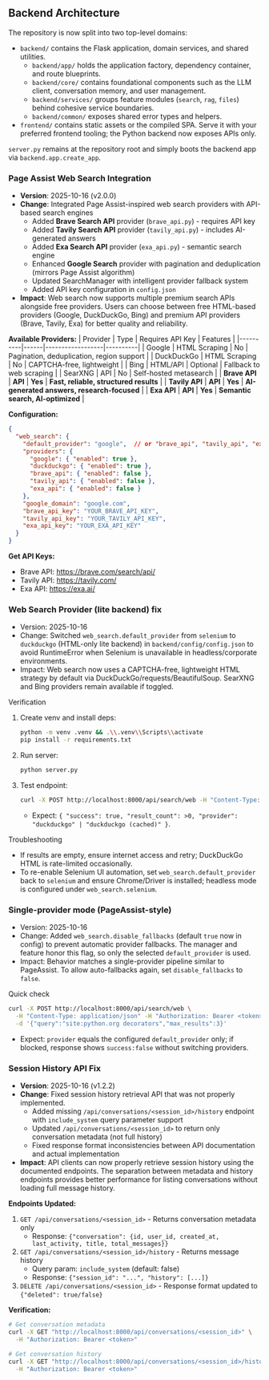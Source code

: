 

## Backend Architecture

The repository is now split into two top-level domains:

- `backend/` contains the Flask application, domain services, and shared utilities.
  - `backend/app/` holds the application factory, dependency container, and route blueprints.
  - `backend/core/` contains foundational components such as the LLM client, conversation memory, and user management.
  - `backend/services/` groups feature modules (`search`, `rag`, `files`) behind cohesive service boundaries.
  - `backend/common/` exposes shared error types and helpers.
- `frontend/` contains static assets or the compiled SPA. Serve it with your preferred frontend tooling; the Python backend now exposes APIs only.

`server.py` remains at the repository root and simply boots the backend app via `backend.app.create_app`.

### Page Assist Web Search Integration

- **Version**: 2025-10-16 (v2.0.0)
- **Change**: Integrated Page Assist-inspired web search providers with API-based search engines
  - Added **Brave Search API** provider (`brave_api.py`) - requires API key
  - Added **Tavily Search API** provider (`tavily_api.py`) - includes AI-generated answers
  - Added **Exa Search API** provider (`exa_api.py`) - semantic search engine
  - Enhanced **Google Search** provider with pagination and deduplication (mirrors Page Assist algorithm)
  - Updated SearchManager with intelligent provider fallback system
  - Added API key configuration in `config.json`
- **Impact**: Web search now supports multiple premium search APIs alongside free providers. Users can choose between free HTML-based providers (Google, DuckDuckGo, Bing) and premium API providers (Brave, Tavily, Exa) for better quality and reliability.

**Available Providers:**
| Provider | Type | Requires API Key | Features |
|----------|------|------------------|----------|
| Google | HTML Scraping | No | Pagination, deduplication, region support |
| DuckDuckGo | HTML Scraping | No | CAPTCHA-free, lightweight |
| Bing | HTML/API | Optional | Fallback to web scraping |
| SearXNG | API | No | Self-hosted metasearch |
| **Brave API** | **API** | **Yes** | **Fast, reliable, structured results** |
| **Tavily API** | **API** | **Yes** | **AI-generated answers, research-focused** |
| **Exa API** | **API** | **Yes** | **Semantic search, AI-optimized** |

**Configuration:**
```json
{
  "web_search": {
    "default_provider": "google",  // or "brave_api", "tavily_api", "exa_api"
    "providers": {
      "google": { "enabled": true },
      "duckduckgo": { "enabled": true },
      "brave_api": { "enabled": false },
      "tavily_api": { "enabled": false },
      "exa_api": { "enabled": false }
    },
    "google_domain": "google.com",
    "brave_api_key": "YOUR_BRAVE_API_KEY",
    "tavily_api_key": "YOUR_TAVILY_API_KEY",
    "exa_api_key": "YOUR_EXA_API_KEY"
  }
}
```

**Get API Keys:**
- Brave API: https://brave.com/search/api/
- Tavily API: https://tavily.com/
- Exa API: https://exa.ai/

### Web Search Provider (lite backend) fix

- Version: 2025-10-16
- Change: Switched `web_search.default_provider` from `selenium` to `duckduckgo` (HTML-only lite backend) in `backend/config/config.json` to avoid RuntimeError when Selenium is unavailable in headless/corporate environments.
- Impact: Web search now uses a CAPTCHA-free, lightweight HTML strategy by default via DuckDuckGo/requests/BeautifulSoup. SearXNG and Bing providers remain available if toggled.

Verification

1. Create venv and install deps:
   ```bash
   python -m venv .venv && .\\.venv\\Scripts\\activate
   pip install -r requirements.txt
   ```
2. Run server:
   ```bash
   python server.py
   ```
3. Test endpoint:
   ```bash
   curl -X POST http://localhost:8000/api/search/web -H "Content-Type: application/json" -H "Authorization: Bearer <token>" -d '{"query":"python tutorial","max_results":3}'
   ```
   - Expect: `{ "success": true, "result_count": >0, "provider": "duckduckgo" | "duckduckgo (cached)" }`.

Troubleshooting

- If results are empty, ensure internet access and retry; DuckDuckGo HTML is rate-limited occasionally.
- To re-enable Selenium UI automation, set `web_search.default_provider` back to `selenium` and ensure Chrome/Driver is installed; headless mode is configured under `web_search.selenium`.

### Single-provider mode (PageAssist-style)

- Version: 2025-10-16
- Change: Added `web_search.disable_fallbacks` (default `true` now in config) to prevent automatic provider fallbacks. The manager and feature honor this flag, so only the selected `default_provider` is used.
- Impact: Behavior matches a single-provider pipeline similar to PageAssist. To allow auto-fallbacks again, set `disable_fallbacks` to `false`.

Quick check
```bash
curl -X POST http://localhost:8000/api/search/web \
  -H "Content-Type: application/json" -H "Authorization: Bearer <token>" \
  -d '{"query":"site:python.org decorators","max_results":3}'
```
- Expect: `provider` equals the configured `default_provider` only; if blocked, response shows `success:false` without switching providers.

### Session History API Fix

- **Version**: 2025-10-16 (v1.2.2)
- **Change**: Fixed session history retrieval API that was not properly implemented.
  - Added missing `/api/conversations/<session_id>/history` endpoint with `include_system` query parameter support
  - Updated `/api/conversations/<session_id>` to return only conversation metadata (not full history)
  - Fixed response format inconsistencies between API documentation and actual implementation
- **Impact**: API clients can now properly retrieve session history using the documented endpoints. The separation between metadata and history endpoints provides better performance for listing conversations without loading full message history.

**Endpoints Updated:**
1. `GET /api/conversations/<session_id>` - Returns conversation metadata only
   - Response: `{"conversation": {id, user_id, created_at, last_activity, title, total_messages}}`
2. `GET /api/conversations/<session_id>/history` - Returns message history
   - Query param: `include_system` (default: false)
   - Response: `{"session_id": "...", "history": [...]}`
3. `DELETE /api/conversations/<session_id>` - Response format updated to `{"deleted": true/false}`

**Verification:**
```bash
# Get conversation metadata
curl -X GET "http://localhost:8000/api/conversations/<session_id>" \
  -H "Authorization: Bearer <token>"

# Get conversation history
curl -X GET "http://localhost:8000/api/conversations/<session_id>/history?include_system=true" \
  -H "Authorization: Bearer <token>"
```